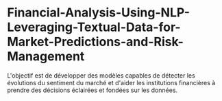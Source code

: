# Financial-Analysis-Using-NLP-Leveraging-Textual-Data-for-Market-Predictions-and-Risk-Management
L'objectif est de développer des modèles capables de détecter les évolutions du  sentiment du marché et d'aider les institutions financières à prendre des décisions éclairées et  fondées sur les données. 
